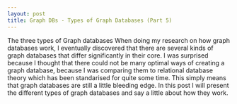 ```yaml
---
layout: post
title: Graph DBs - Types of Graph Databases (Part 5)
---
```


The three types of Graph databases
When doing my research on how graph databases work, I eventually discovered that there are several kinds of graph databases that differ significantly in their core. I was surprised because I thought that there could not be many optimal ways of creating a graph database, because I was comparing them to relational database theory which has been standarised for quite some time. This simply means that graph databases are still a little bleeding edge. In this post I will present the different types of graph databases and say a little about how they work.


